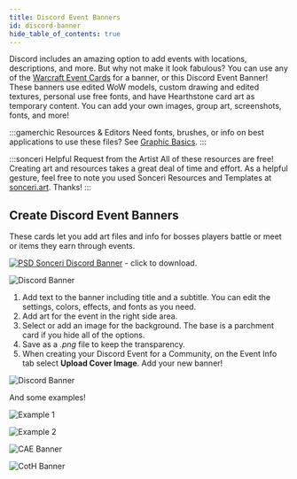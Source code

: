```yaml
---
title: Discord Event Banners
id: discord-banner
hide_table_of_contents: true
---
```


Discord includes an amazing option to add events with locations, descriptions, and more. But why not make it look fabulous? You can use any of the [Warcraft Event Cards](../warcraft/event-cards.md) for a banner, or this Discord Event Banner! These banners use edited WoW models, custom drawing and edited textures, personal use free fonts, and have Hearthstone card art as temporary content. You can add your own images, group art, screenshots, fonts, and more!

:::gamerchic Resources & Editors
Need fonts, brushes, or info on best applications to use these files? See [Graphic Basics](/docs/photoshop/basics).
:::

:::sonceri Helpful Request from the Artist
All of these resources are free! Creating art and resources takes a great deal of time and effort. As a helpful gesture, feel free to note you used Sonceri Resources and Templates at [sonceri.art](https://sonceri.art/). Thanks!
:::

## Create Discord Event Banners

These cards let you add art files and info for bosses players battle or meet or items they earn through events. 

[![PSD](/img/psd.png) Sonceri Discord Banner](https://drive.google.com/file/d/1MpaFzK5fjYRQObMqFP3SZLek0oBlbEGi/view?usp=share_link) - click to download.

![Discord Banner](/img/resources/sonceri-discord-event.png)

1. Add text to the banner including title and a subtitle. You can edit the settings, colors, effects, and fonts as you need.
1. Add art for the event in the right side area.
1. Select or add an image for the background. The base is a parchment card if you hide all of the options. 
1. Save as a *.png* file to keep the transparency. 
1. When creating your Discord Event for a Community, on the Event Info tab select **Upload Cover Image**. Add your new banner!

![Discord Banner](/img/resources/discord-event.png)

And some examples!

![Example 1](/img/resources/discord1.png)

![Example 2](/img/resources/discord2.png)

![CAE Banner](/img/resources/cae-lets-draw.png)

![CotH Banner](/img/resources/CotH-Horde-Night.png)